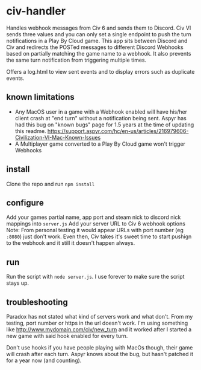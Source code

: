 # civ-handler
Handles webhook messages from Civ 6 and sends them to Discord. Civ VI sends three values and you can only set a single endpoint to push the turn notifications in a Play By Cloud game. This app sits between Discord and Civ and redirects the POSTed messages to different Discord Webhooks based on partially matching the game name to a webhook. It also prevents the same turn notification from triggering multiple times.

Offers a log.html to view sent events and to display errors such as duplicate events.

## known limitations
* Any MacOS user in a game with a Webhook enabled will have his/her client crash at "end turn" without a notification being sent. Aspyr has had this bug on "known bugs" page for 1.5 years at the time of updating this readme. https://support.aspyr.com/hc/en-us/articles/216979606-Civilization-VI-Mac-Known-Issues
* A Multiplayer game converted to a Play By Cloud game won't trigger Webhooks

## install
Clone the repo and run `npm install`

## configure
Add your games partial name, app port and steam nick to discord nick mappings into `server.js`
Add your server URL to Civ 6 webhook options
Note: From personal testing it would appear URLs with port number (eg `:8080`) just don't work. Even then, Civ takes it's sweet time to start pushign to the webhook and it still it doesn't happen always.

## run
Run the script with `node server.js`. I use forever to make sure the script stays up.

## troubleshooting
Paradox has not stated what kind of servers work and what don't. From my testing, port number or https in the url doesn't work. I'm using something like http://www.mydomain.com/civ/new_turn and it worked after I started a new game with said hook enabled for every turn. 

Don't use hooks if you have people playing with MacOs though, their game will crash after each turn. Aspyr knows about the bug, but hasn't patched it for a year now (and counting).
